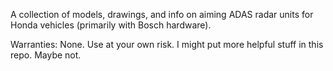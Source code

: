 A collection of models, drawings, and info on aiming ADAS radar units for Honda vehicles (primarily with Bosch hardware).

Warranties: None. Use at your own risk. I might put more helpful stuff in this repo. Maybe not.
